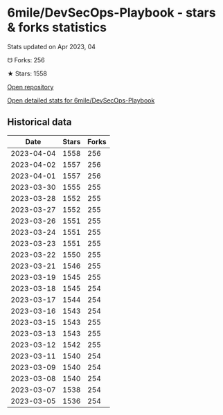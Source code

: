 # 6mile/DevSecOps-Playbook - stars & forks statistics

Stats updated on Apr 2023, 04

☋ Forks: 256

★ Stars: 1558

[Open repository](https://github.com/6mile/DevSecOps-Playbook)

[Open detailed stats for 6mile/DevSecOps-Playbook](https://reviewgithub.com/rep/6mile/DevSecOps-Playbook)

## Historical data
| Date | Stars | Forks |
|------|-------|-------|
| 2023-04-04 | 1558 | 256 | 
| 2023-04-02 | 1557 | 256 | 
| 2023-04-01 | 1557 | 256 | 
| 2023-03-30 | 1555 | 255 | 
| 2023-03-28 | 1552 | 255 | 
| 2023-03-27 | 1552 | 255 | 
| 2023-03-26 | 1551 | 255 | 
| 2023-03-24 | 1551 | 255 | 
| 2023-03-23 | 1551 | 255 | 
| 2023-03-22 | 1550 | 255 | 
| 2023-03-21 | 1546 | 255 | 
| 2023-03-19 | 1545 | 255 | 
| 2023-03-18 | 1545 | 254 | 
| 2023-03-17 | 1544 | 254 | 
| 2023-03-16 | 1543 | 254 | 
| 2023-03-15 | 1543 | 255 | 
| 2023-03-13 | 1543 | 255 | 
| 2023-03-12 | 1542 | 255 | 
| 2023-03-11 | 1540 | 254 | 
| 2023-03-09 | 1540 | 254 | 
| 2023-03-08 | 1540 | 254 | 
| 2023-03-07 | 1538 | 254 | 
| 2023-03-05 | 1536 | 254 | 

